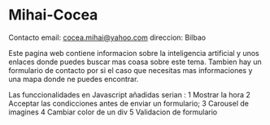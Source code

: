 # Mihai-Cocea
Contacto
email: cocea.mihai@yahoo.com
direccion: Bilbao

Este pagina web contiene informacion sobre la inteligencia artificial y unos enlaces donde puedes buscar mas coasa sobre este tema. Tambien hay un formulario de contacto por si el caso que necesitas mas informaciones y una mapa donde ne puedes encontrar.

Las funccionalidades en Javascript añadidas serian :
1 Mostrar la hora
2 Acceptar las condicciones antes de enviar un formulario;
3 Carousel de imagines
4 Cambiar color de un div 
5 Validacion de formulario

 